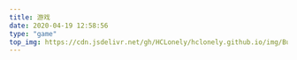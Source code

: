 ```yaml
---
title: 游戏
date: 2020-04-19 12:58:56
type: "game"
top_img: https://cdn.jsdelivr.net/gh/HCLonely/hclonely.github.io/img/Butterfly/047.webp
---
```

